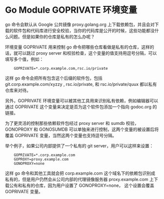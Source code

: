 # Go Module GOPRIVATE 环境变量

go 命令会默认从 Google 公共镜像 proxy.golang.org 上下载依赖包，并且会对下载的软件包和代码库进行安全校验，当你的代码库是公开的时候，这些功能都没什么问题。但是如果你的仓库是私有的怎么办呢？

环境变量 GOPRIVATE 用来控制 go 命令把哪些仓库看做是私有的仓库，这样的话，就可以跳过 proxy server 和校验检查，这个变量的值支持用逗号分隔，可以填写多个值，例如：

        GOPRIVATE=*.corp.example.com,rsc.io/private

这样 go 命令会把所有包含这个后缀的软件包，包括 git.corp.example.com/xyzzy , rsc.io/private,
和 rsc.io/private/quux 都以私有仓库来对待。

另外，GOPRIVATE 环境变量可以被其他工具用来识别私有依赖，例如编辑器可以通过 GOPRIVATE 这个变量来决定是否为这个软件包添加一个指向 godoc.org 的链接。

为了更灵活的控制那些依赖软件包经过 proxy server 和 sumdb 校验，GONOPROXY 和 GONOSUMDB 可以单独来进行控制，这两个变量的被设置后将覆盖 GOPRIVATE 变量，当然这两个变量也支持逗号分隔。

举个例子，如果公司内部提供了一个私有的 git server，用户可以这样来设置：

        GOPRIVATE=*.corp.example.com
        GOPROXY=proxy.example.com
        GONOPROXY=none

这样 go 命令和其他工具就会把 corp.example.com 这个域名下的依赖包识别成私有的，但是用户仍然会从公司内部的代理镜像服务器 proxy.example.com 上下载公有和私有的仓库，因为用户设置了  GONOPROXY=none， 这个设置会覆盖 GOPRIVATE 变量。